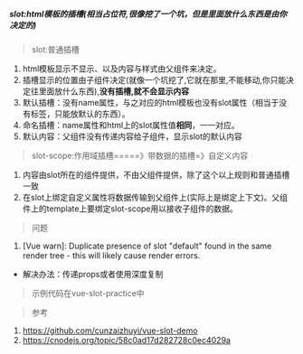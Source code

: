 ##### slot:html模板的插槽(相当占位符,很像挖了一个坑，但是里面放什么东西是由你决定的)

> slot:普通插槽

1. html模板显示不显示、以及内容与样式由父组件来决定。
2. 插槽显示的位置由子组件决定(就像一个坑挖了,它就在那里,不能移动,你只能决定往里面放什么东西),**没有插槽,就不会显示内容**
3. 默认插槽：没有name属性，与之对应的html模板也没有slot属性（相当于没有标签，只能放默认的东西）。
4. 命名插槽：name属性和html上的slot属性值**相同**，一一对应。
5. 默认内容：父组件没有传递内容给子组件，显示slot的默认内容

> slot-scope:作用域插槽=====》带数据的插槽=》自定义内容
1. 内容由slot所在的组件提供，不由父组件提供，除了这个以上规则和普通插槽一致
2. 在slot上绑定自定义属性将数据传输到父组件上(实际上是绑定上下文)。父组件上的template上要绑定slot-scope用以接收子组件的数据。



> 问题
 1. [Vue warn]: Duplicate presence of slot "default" found in the same render tree - this will likely cause render errors.
   * 解决办法：传递props或者使用深度复制


> 示例代码在vue-slot-practice中

> 参考
 1. https://github.com/cunzaizhuyi/vue-slot-demo
 2. https://cnodejs.org/topic/58c0ad17d282728c0ec4029a



